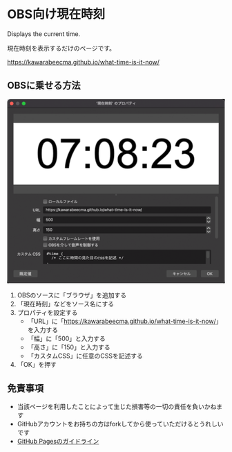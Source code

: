# OBS向け現在時刻

Displays the current time.

現在時刻を表示するだけのページです。

<https://kawarabeecma.github.io/what-time-is-it-now/>

## OBSに乗せる方法

![](./obs.png)

1. OBSのソースに「ブラウザ」を追加する
2. 「現在時刻」などをソース名にする
3. プロパティを設定する
    - 「URL」に「<https://kawarabeecma.github.io/what-time-is-it-now/>」を入力する
    - 「幅」に「500」と入力する
    - 「高さ」に「150」と入力する
    - 「カスタムCSS」に任意のCSSを記述する
4. 「OK」を押す

## 免責事項

- 当該ページを利用したことによって生じた損害等の一切の責任を負いかねます
- GitHubアカウントをお持ちの方はforkしてから使っていただけるとうれしいです
- [GitHub Pagesのガイドライン](https://docs.github.com/ja/pages/getting-started-with-github-pages/about-github-pages)
